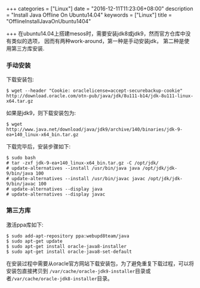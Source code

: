 +++
categories = ["Linux"]
date = "2016-12-11T11:23:06+08:00"
description = "Install Java Offline On Ubuntu14.04"
keywords = ["Linux"]
title = "OfflineInstallJavaOnUbuntu1404"

+++
在ubuntu14.04上搭建mesos时，需要安装jdk8或jdk9，然而官方仓库中没有类似的选项，
因而有两种work-around，第一种是手动安装jdk， 第二种是使用第三方库安装.    

### 手动安装
下载安装包:    

```
$ wget --header "Cookie: oraclelicense=accept-securebackup-cookie"
http://download.oracle.com/otn-pub/java/jdk/8u111-b14/jdk-8u111-linux-x64.tar.gz
```
如果是jdk9，则下载安装包为:    

```
$ wget
http://www.java.net/download/java/jdk9/archive/140/binaries/jdk-9-ea+140_linux-x64_bin.tar.gz
```
下载完毕后，安装步骤如下:    

```
$ sudo bash
# tar -zxf jdk-9-ea+140_linux-x64_bin.tar.gz -C /opt/jdk/
# update-alternatives --install /usr/bin/java java /opt/jdk/jdk-9/bin/java 100
# update-alternatives --install /usr/bin/javac javac /opt/jdk/jdk-9/bin/javac 100
# update-alternatives --display java
# update-alternatives --display javac
```
### 第三方库
激活ppa库如下:    

```
$ sudo add-apt-repository ppa:webupd8team/java
$ sudo apt-get update
$ sudo apt-get install oracle-java8-installer
$ sudo apt-get install oracle-java8-set-default
```
在安装过程中需要从oracle官方网站下载安装包，为了避免重复下载过程，可以将安装包直接拷贝到
`/var/cache/oracle-jdk9-installer`目录或者`/var/cache/oracle-jdk8-installer`目录。    


